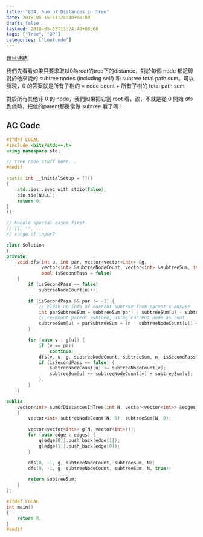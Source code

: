 ```yaml
---
title: "834. Sum of Distances in Tree"
date: 2018-05-15T11:24:40+08:00
draft: false
lastmod: 2018-05-15T11:24:40+08:00
tags: ["Tree", "DP"]
categories: ["Leetcode"]
---
```


[題目連結](https://leetcode.com/problems/sum-of-distances-in-tree/description/)

我們先看看如果只要求取以$0$為root的tree下的distance，對於每個 node 都記錄對於他來說的 subtree nodes (including self) 和 subtree total path sum。可以發現，$0$ 的答案就是所有子樹的 = node count + 所有子樹的 total path sum

對於所有其他非 0 的 node，我們如果把它當 root 看，誒，不就是從 0 開始 dfs 到他時，把他的parent那邊當做 subtree 看了嗎！ 

<!--more-->

## AC Code

```c++
#ifdef LOCAL
#include <bits/stdc++.h>
using namespace std;

// tree node stuff here...
#endif

static int __initialSetup = []()
{
    std::ios::sync_with_stdio(false);
    cin.tie(NULL);
    return 0;
}
();

// handle special cases first
// [], "", ...
// range of input?

class Solution
{
private:
    void dfs(int u, int par, vector<vector<int>> &g,
             vector<int> &subtreeNodeCount, vector<int> &subtreeSum, int n,
             bool isSecondPass = false)
    {
        if (isSecondPass == false)
            subtreeNodeCount[u]++;

        if (isSecondPass && par != -1) {
            // clean up info of current subtree from parent's answer
            int parSubtreeSum = subtreeSum[par] - subtreeSum[u] - subtreeNodeCount[u];
            // re-mount parent subtree, using current node as root
            subtreeSum[u] = parSubtreeSum + (n - subtreeNodeCount[u]) + subtreeSum[u];
        }

        for (auto v : g[u]) {
            if (v == par)
                continue;
            dfs(v, u, g, subtreeNodeCount, subtreeSum, n, isSecondPass);
            if (isSecondPass == false) {
                subtreeNodeCount[u] += subtreeNodeCount[v];
                subtreeSum[u] += subtreeNodeCount[v] + subtreeSum[v];
            }
        }
    }

public:
    vector<int> sumOfDistancesInTree(int N, vector<vector<int>> &edges)
    {
        vector<int> subtreeNodeCount(N, 0), subtreeSum(N, 0);

        vector<vector<int>> g(N, vector<int>());
        for (auto edge : edges) {
            g[edge[0]].push_back(edge[1]);
            g[edge[1]].push_back(edge[0]);
        }

        dfs(0, -1, g, subtreeNodeCount, subtreeSum, N);
        dfs(0, -1, g, subtreeNodeCount, subtreeSum, N, true);

        return subtreeSum;
    }
};

#ifdef LOCAL
int main()
{
    return 0;
}
#endif
```
